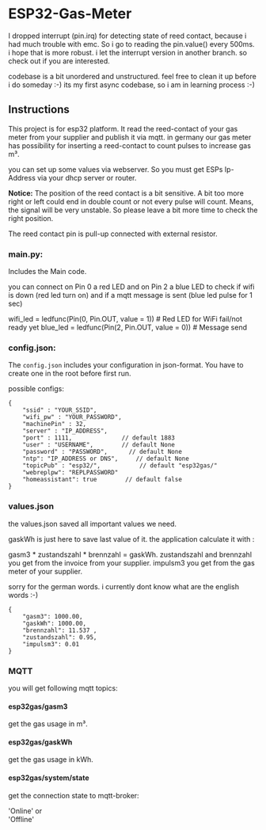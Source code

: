 # ESP32-Gas-Meter

I dropped interrupt (pin.irq) for detecting state of reed contact, because i had much trouble with emc. So i go to reading the pin.value() every 500ms. i hope that is more robust.
i let the interrupt version in another branch. so check out if you are interested.

codebase is a bit unordered and unstructured. feel free to clean it up before i do someday :-)
its my first async codebase, so i am in learning process :-)

## Instructions

This project is for esp32 platform. It read the reed-contact of your gas meter from your supplier and publish it via mqtt.
in germany our gas meter has possibility for inserting a reed-contact to count pulses to increase gas m³.

you can set up some values via webserver. So you must get ESPs Ip-Address via your dhcp server or router.

**Notice:** The position of the reed contact is a bit sensitive. A bit too more right or left could end in double count or
 not every pulse will count. Means, the signal will be very unstable. So please leave a bit more time to check the right position.

 The reed contact pin is pull-up connected with external resistor.

### main.py:

Includes the Main code.

you can connect on Pin 0 a red LED and on Pin 2 a blue LED to check if wifi is down (red led turn on) and if a
mqtt message is sent (blue led pulse for 1 sec)

wifi_led = ledfunc(Pin(0, Pin.OUT, value = 1))  # Red LED for WiFi fail/not ready yet
blue_led = ledfunc(Pin(2, Pin.OUT, value = 0))  # Message send

### config.json:

The `config.json` includes your configuration in json-format.
You have to create one in the root before first run.

possible configs:

```
{
    "ssid" : "YOUR_SSID",
    "wifi_pw" : "YOUR_PASSWORD",
    "machinePin" : 32,
    "server" : "IP_ADDRESS",
    "port" : 1111,              // default 1883
    "user" : "USERNAME",        // default None
    "password" : "PASSWORD",      // default None
    "ntp": "IP_ADDRESS or DNS",     // default None
    "topicPub" : "esp32/",           // default "esp32gas/"
    "webreplpw": "REPLPASSWORD"
    "homeassistant": true        // default false
}
```

### values.json

the values.json saved all important values we need.

gaskWh is just here to save last value of it. the application calculate it with :

gasm3 * zustandszahl * brennzahl = gaskWh.
zustandszahl and brennzahl you get from the invoice from your supplier.
impulsm3 you get from the gas meter of your supplier.

sorry for the german words. i currently dont know what are the english words :-)

```
{
    "gasm3": 1000.00,
    "gaskWh": 1000.00,
    "brennzahl": 11.537 ,
    "zustandszahl": 0.95,
    "impulsm3": 0.01
}
```

### MQTT

you will get following mqtt topics:

#### esp32gas/gasm3

get the gas usage in m³.

#### esp32gas/gaskWh

get the gas usage in kWh.

#### esp32gas/system/state
get the connection state to mqtt-broker:</br>

'Online' or </br>
'Offline'